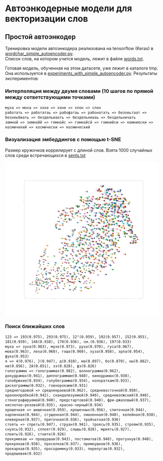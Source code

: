 # Автоэнкодерные модели для векторизации слов

## Простой автоэнкодер

Тренировка модели автоэнкодера реализована на tensorflow (Keras) в [wordchar_simple_autoencoder.py](./py/wordchar_simple_autoencoder.py).  
Список слов, на котором учится модель, лежит в файле [words.txt](./data/words.txt).  

Готовая модель, обученная на этом датасете, уже лежит в каталоге tmp. Она используется в [experiments_with_simple_autoencoder.py](./py/experiments_with_simple_autoencoder.py).
Результаты экспериментов:

### Интерполяция между двумя словами (10 шагов по прямой между сответствующими точками)

```
муха => моха => хохе => хоне => хлон => слон
работать => работатаь => рабофатаь => рабонатать => безоеьтаат => безнеьбиать => бездельиаать => бездельниааь => бездельничать
земной => земнойй => гемнойс => гомнойсй => гомнийси => комниески => космичекий => космически => космический
```

### Визуализация эмбеддингов с помощью t-SNE

Размер кружочков коррелирует с длиной слов. Взята 1000 случайных слов среди встречающихся в [sents.txt](./data/sents.txt)


![большая картинка](./tmp/simple_ae.tsne.png)


### Поиск ближайших слов

```
123 => 193(0.975), 293(0.975), 12°(0.959), 192(0.957), 152(0.955), 181(0.939), 146(0.938), 170(0.936), см.(0.936), 197(0.933)
муха => зуха(0.983), мухе(0.973), руха(0.970), гуса(0.967), мова(0.963), леха(0.960), гоша(0.960), хуза(0.958), эрла(0.954), фука(0.953)
я => 4(0.976), }(0.947), д(0.910), ма(0.897), бо(0.870), ны(0.862), кю(0.856), 2й(0.851), ээ(0.828), фз(0.826)
голограмма => голограммах(0.982), волнограмма(0.962), докудрамах(0.941), диплограммам(0.940), кинодрамах(0.938), голобрюхие(0.934), голубеграмма(0.934), колораткам(0.933), дискограммы(0.932), говнороками(0.931)
среднегодовой => среднекраевой(0.962), средневосточной(0.950), кроненпробкой(0.942), скандализуемой(0.940), средневолжский(0.940), стенографируемой(0.940), предстартовой(0.940), фри-джазовый(0.937), кислотно-розовой(0.935), красно-черный(0.934)
крошечная => шишечная(0.959), крошечных(0.956), слиточная(0.944), карличная(0.944), сгущенная(0.944), сманенная(0.940), келейная(0.938), клеверная(0.937), приточная(0.936), тройчатная(0.936)
стоять => спреть(0.947), струан(0.941), троясь(0.935), строям(0.935), снуясь(0.932), сплоят(0.929), слышь(0.928), мриять(0.927), слоить(0.926), стоите(0.926)
прокумекав => прошуршав(0.943), постоматов(0.940), протухнув(0.940), прокрякав(0.938), проселков(0.937), промоушнов(0.936), прокаркав(0.935), просодемику(0.933), перепугав(0.932), продешевив(0.932)
```




